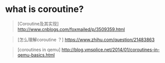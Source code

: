 # what is coroutine?

> [Coroutine及其实现] http://www.cnblogs.com/foxmailed/p/3509359.html

> [怎么理解coroutine ？] https://www.zhihu.com/question/21483863

> [coroutines in qemu] http://blog.vmsplice.net/2014/01/coroutines-in-qemu-basics.html
